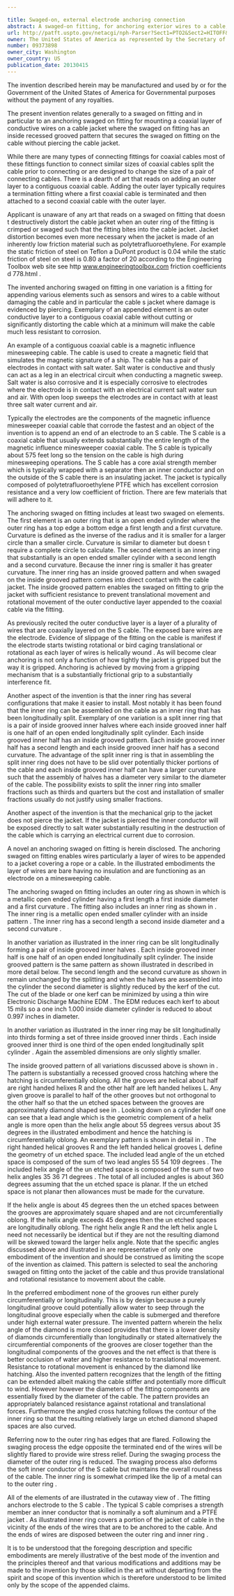 ```yaml
---

title: Swaged-on, external electrode anchoring connection
abstract: A swaged-on fitting, for anchoring exterior wires to a cable, includes an outer ring and a split inner ring. The inner ring has an inside grooved pattern, which is substantially an angled cross-hatching of shallow grooves. The two grooved halves of the inner ring are placed under the bare ends of the wires and pressed on either side of the cable jacket such that the pattern contacts the jacket. The outer ring is slid over the wires, so it overlaps the inner halves. The fitting is swaged-on, locking in the wires between the rings and embossing the jacket with the cross-hatching pattern of the inner ring, without puncturing the jacket. The grooves on the inner ring thus grip the cable jacket, preventing rotational and translational movement of the wires on the jacket while maintaining the structural integrity of the jacket.
url: http://patft.uspto.gov/netacgi/nph-Parser?Sect1=PTO2&Sect2=HITOFF&p=1&u=%2Fnetahtml%2FPTO%2Fsearch-adv.htm&r=1&f=G&l=50&d=PALL&S1=09373898&OS=09373898&RS=09373898
owner: The United States of America as represented by the Secretary of the Navy
number: 09373898
owner_city: Washington
owner_country: US
publication_date: 20130415
---
```

The invention described herein may be manufactured and used by or for the Government of the United States of America for Governmental purposes without the payment of any royalties.

The present invention relates generally to a swaged on fitting and in particular to an anchoring swaged on fitting for mounting a coaxial layer of conductive wires on a cable jacket where the swaged on fitting has an inside recessed grooved pattern that secures the swaged on fitting on the cable without piercing the cable jacket.

While there are many types of connecting fittings for coaxial cables most of these fittings function to connect similar sizes of coaxial cables split the cable prior to connecting or are designed to change the size of a pair of connecting cables. There is a dearth of art that reads on adding an outer layer to a contiguous coaxial cable. Adding the outer layer typically requires a termination fitting where a first coaxial cable is terminated and then attached to a second coaxial cable with the outer layer.

Applicant is unaware of any art that reads on a swaged on fitting that doesn t destructively distort the cable jacket when an outer ring of the fitting is crimped or swaged such that the fitting bites into the cable jacket. Jacket distortion becomes even more necessary when the jacket is made of an inherently low friction material such as polytetrafluoroethylene. For example the static friction of steel on Teflon a DuPont product is 0.04 while the static friction of steel on steel is 0.80 a factor of 20 according to the Engineering Toolbox web site see http www.engineeringtoolbox.com friction coefficients d 778.html .

The invented anchoring swaged on fitting in one variation is a fitting for appending various elements such as sensors and wires to a cable without damaging the cable and in particular the cable s jacket where damage is evidenced by piercing. Exemplary of an appended element is an outer conductive layer to a contiguous coaxial cable without cutting or significantly distorting the cable which at a minimum will make the cable much less resistant to corrosion.

An example of a contiguous coaxial cable is a magnetic influence minesweeping cable. The cable is used to create a magnetic field that simulates the magnetic signature of a ship. The cable has a pair of electrodes in contact with salt water. Salt water is conductive and thusly can act as a leg in an electrical circuit when conducting a magnetic sweep. Salt water is also corrosive and it is especially corrosive to electrodes where the electrode is in contact with an electrical current salt water sun and air. With open loop sweeps the electrodes are in contact with at least three salt water current and air.

Typically the electrodes are the components of the magnetic influence minesweeper coaxial cable that corrode the fastest and an object of the invention is to append an end of an electrode to an S cable. The S cable is a coaxial cable that usually extends substantially the entire length of the magnetic influence minesweeper coaxial cable. The S cable is typically about 575 feet long so the tension on the cable is high during minesweeping operations. The S cable has a core axial strength member which is typically wrapped with a separator then an inner conductor and on the outside of the S cable there is an insulating jacket. The jacket is typically composed of polytetrafluoroethylene PTFE which has excellent corrosion resistance and a very low coefficient of friction. There are few materials that will adhere to it.

The anchoring swaged on fitting includes at least two swaged on elements. The first element is an outer ring that is an open ended cylinder where the outer ring has a top edge a bottom edge a first length and a first curvature. Curvature is defined as the inverse of the radius and it is smaller for a larger circle than a smaller circle. Curvature is similar to diameter but doesn t require a complete circle to calculate. The second element is an inner ring that substantially is an open ended smaller cylinder with a second length and a second curvature. Because the inner ring is smaller it has greater curvature. The inner ring has an inside grooved pattern and when swaged on the inside grooved pattern comes into direct contact with the cable jacket. The inside grooved pattern enables the swaged on fitting to grip the jacket with sufficient resistance to prevent translational movement and rotational movement of the outer conductive layer appended to the coaxial cable via the fitting.

As previously recited the outer conductive layer is a layer of a plurality of wires that are coaxially layered on the S cable. The exposed bare wires are the electrode. Evidence of slippage of the fitting on the cable is manifest if the electrode starts twisting rotational or bird caging translational or rotational as each layer of wires is helically wound . As will become clear anchoring is not only a function of how tightly the jacket is gripped but the way it is gripped. Anchoring is achieved by moving from a gripping mechanism that is a substantially frictional grip to a substantially interference fit.

Another aspect of the invention is that the inner ring has several configurations that make it easier to install. Most notably it has been found that the inner ring can be assembled on the cable as an inner ring that has been longitudinally split. Exemplary of one variation is a split inner ring that is a pair of inside grooved inner halves where each inside grooved inner half is one half of an open ended longitudinally split cylinder. Each inside grooved inner half has an inside grooved pattern. Each inside grooved inner half has a second length and each inside grooved inner half has a second curvature. The advantage of the split inner ring is that in assembling the split inner ring does not have to be slid over potentially thicker portions of the cable and each inside grooved inner half can have a larger curvature such that the assembly of halves has a diameter very similar to the diameter of the cable. The possibility exists to split the inner ring into smaller fractions such as thirds and quarters but the cost and installation of smaller fractions usually do not justify using smaller fractions.

Another aspect of the invention is that the mechanical grip to the jacket does not pierce the jacket. If the jacket is pierced the inner conductor will be exposed directly to salt water substantially resulting in the destruction of the cable which is carrying an electrical current due to corrosion.

A novel an anchoring swaged on fitting is herein disclosed. The anchoring swaged on fitting enables wires particularly a layer of wires to be appended to a jacket covering a rope or a cable. In the illustrated embodiments the layer of wires are bare having no insulation and are functioning as an electrode on a minesweeping cable.

The anchoring swaged on fitting includes an outer ring as shown in which is a metallic open ended cylinder having a first length a first inside diameter and a first curvature . The fitting also includes an inner ring as shown in . The inner ring is a metallic open ended smaller cylinder with an inside pattern . The inner ring has a second length a second inside diameter and a second curvature .

In another variation as illustrated in the inner ring can be slit longitudinally forming a pair of inside grooved inner halves . Each inside grooved inner half is one half of an open ended longitudinally split cylinder. The inside grooved pattern is the same pattern as shown illustrated in described in more detail below. The second length and the second curvature as shown in remain unchanged by the splitting and when the halves are assembled into the cylinder the second diameter is slightly reduced by the kerf of the cut. The cut of the blade or one kerf can be minimized by using a thin wire Electronic Discharge Machine EDM . The EDM reduces each kerf to about 15 mils so a one inch 1.000 inside diameter cylinder is reduced to about 0.997 inches in diameter.

In another variation as illustrated in the inner ring may be slit longitudinally into thirds forming a set of three inside grooved inner thirds . Each inside grooved inner third is one third of the open ended longitudinally split cylinder . Again the assembled dimensions are only slightly smaller.

The inside grooved pattern of all variations discussed above is shown in . The pattern is substantially a recessed grooved cross hatching where the hatching is circumferentially oblong. All the grooves are helical about half are right handed helixes R and the other half are left handed helixes L. Any given groove is parallel to half of the other grooves but not orthogonal to the other half so that the un etched spaces between the grooves are approximately diamond shaped see in . Looking down on a cylinder half one can see that a lead angle which is the geometric complement of a helix angle is more open than the helix angle about 55 degrees versus about 35 degrees in the illustrated embodiment and hence the hatching is circumferentially oblong. An exemplary pattern is shown in detail in . The right handed helical grooves R and the left handed helical grooves L define the geometry of un etched space. The included lead angle of the un etched space is composed of the sum of two lead angles 55 54 109 degrees . The included helix angle of the un etched space is composed of the sum of two helix angles 35 36 71 degrees . The total of all included angles is about 360 degrees assuming that the un etched space is planar. If the un etched space is not planar then allowances must be made for the curvature.

If the helix angle is about 45 degrees then the un etched spaces between the grooves are approximately square shaped and are not circumferentially oblong. If the helix angle exceeds 45 degrees then the un etched spaces are longitudinally oblong. The right helix angle R and the left helix angle L need not necessarily be identical but if they are not the resulting diamond will be skewed toward the larger helix angle. Note that the specific angles discussed above and illustrated in are representative of only one embodiment of the invention and should be construed as limiting the scope of the invention as claimed. This pattern is selected to seal the anchoring swaged on fitting onto the jacket of the cable and thus provide translational and rotational resistance to movement about the cable.

In the preferred embodiment none of the grooves run either purely circumferentially or longitudinally. This is by design because a purely longitudinal groove could potentially allow water to seep through the longitudinal groove especially when the cable is submerged and therefore under high external water pressure. The invented pattern wherein the helix angle of the diamond is more closed provides that there is a lower density of diamonds circumferentially than longitudinally or stated alternatively the circumferential components of the grooves are closer together than the longitudinal components of the grooves and the net effect is that there is better occlusion of water and higher resistance to translational movement. Resistance to rotational movement is enhanced by the diamond like hatching. Also the invented pattern recognizes that the length of the fitting can be extended albeit making the cable stiffer and potentially more difficult to wind. However however the diameters of the fitting components are essentially fixed by the diameter of the cable. The pattern provides an appropriately balanced resistance against rotational and translational forces. Furthermore the angled cross hatching follows the contour of the inner ring so that the resulting relatively large un etched diamond shaped spaces are also curved.

Referring now to the outer ring has edges that are flared. Following the swaging process the edge opposite the terminated end of the wires will be slightly flared to provide wire stress relief. During the swaging process the diameter of the outer ring is reduced. The swaging process also deforms the soft inner conductor of the S cable but maintains the overall roundness of the cable. The inner ring is somewhat crimped like the lip of a metal can to the outer ring .

All of the elements of are illustrated in the cutaway view of . The fitting anchors electrode to the S cable . The typical S cable comprises a strength member an inner conductor that is nominally a soft aluminum and a PTFE jacket . As illustrated inner ring covers a portion of the jacket of cable in the vicinity of the ends of the wires that are to be anchored to the cable. And the ends of wires are disposed between the outer ring and inner ring .

It is to be understood that the foregoing description and specific embodiments are merely illustrative of the best mode of the invention and the principles thereof and that various modifications and additions may be made to the invention by those skilled in the art without departing from the spirit and scope of this invention which is therefore understood to be limited only by the scope of the appended claims.

